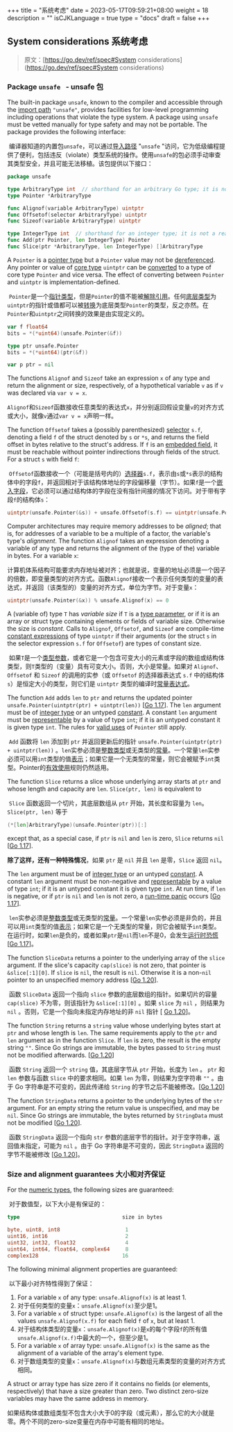 +++
title = "系统考虑"
date = 2023-05-17T09:59:21+08:00
weight = 18
description = ""
isCJKLanguage = true
type = "docs"
draft = false
+++
## System considerations 系统考虑

> 原文：[https://go.dev/ref/spec#System considerations](https://go.dev/ref/spec#System considerations)

### Package `unsafe ` - unsafe 包

The built-in package `unsafe`, known to the compiler and accessible through the [import path](https://go.dev/ref/spec#Import_declarations) `"unsafe"`, provides facilities for low-level programming including operations that violate the type system. A package using `unsafe` must be vetted manually for type safety and may not be portable. The package provides the following interface:

​	编译器知道的内置包`unsafe`，可以通过[导入路径](../Packages#import-declarations-导入声明) "`unsafe` "访问，它为低级编程提供了便利，包括违反（violate）类型系统的操作。使用`unsafe`的包必须手动审查其类型安全，并且可能无法移植。该包提供以下接口：

```go 
package unsafe

type ArbitraryType int  // shorthand for an arbitrary Go type; it is not a real type
type Pointer *ArbitraryType

func Alignof(variable ArbitraryType) uintptr
func Offsetof(selector ArbitraryType) uintptr
func Sizeof(variable ArbitraryType) uintptr

type IntegerType int  // shorthand for an integer type; it is not a real type
func Add(ptr Pointer, len IntegerType) Pointer
func Slice(ptr *ArbitraryType, len IntegerType) []ArbitraryType
```

A `Pointer` is a [pointer type](https://go.dev/ref/spec#Pointer_types) but a `Pointer` value may not be [dereferenced](https://go.dev/ref/spec#Address_operators). Any pointer or value of [core type](https://go.dev/ref/spec#Core_types) `uintptr` can be [converted](https://go.dev/ref/spec#Conversions) to a type of core type `Pointer` and vice versa. The effect of converting between `Pointer` and `uintptr` is implementation-defined.

​	`Pointer`是一个[指针类型](../Types#pointer-types-指针型)，但是`Pointer`的值不能被[解除引用](../Expressions#address-operators-地址运算符)。任何[底层类型](../Types)为`uintptr`的指针或值都可以被[转换](../Expressions#conversions-转换)为底层类型`Pointer`的类型，反之亦然。在`Pointer`和`uintptr`之间转换的效果是由实现定义的。

```go 
var f float64
bits = *(*uint64)(unsafe.Pointer(&f))

type ptr unsafe.Pointer
bits = *(*uint64)(ptr(&f))

var p ptr = nil
```

The functions `Alignof` and `Sizeof` take an expression `x` of any type and return the alignment or size, respectively, of a hypothetical variable `v` as if `v` was declared via `var v = x`.

​	`Alignof`和`Sizeof`函数接收任意类型的表达式`x`，并分别返回假设变量`v`的对齐方式或大小，就像`v`通过`var v = x`声明一样。

The function `Offsetof` takes a (possibly parenthesized) [selector](https://go.dev/ref/spec#Selectors) `s.f`, denoting a field `f` of the struct denoted by `s` or `*s`, and returns the field offset in bytes relative to the struct's address. If `f` is an [embedded field](https://go.dev/ref/spec#Struct_types), it must be reachable without pointer indirections through fields of the struct. For a struct `s` with field `f`:

​	`Offsetof`函数接收一个（可能是括号内的）[选择器](../Expressions#selectorss-选择器)`s.f`，表示由`s`或`*s`表示的结构体中的字段`f`，并返回相对于该结构体地址的字段偏移量（字节）。如果`f`是一个[嵌入字段](../Types#struct-types-结构体型)，它必须可以通过结构体的字段在没有指针间接的情况下访问。对于带有字段`f`的结构体`s`：

```go 
uintptr(unsafe.Pointer(&s)) + unsafe.Offsetof(s.f) == uintptr(unsafe.Pointer(&s.f))
```

Computer architectures may require memory addresses to be *aligned*; that is, for addresses of a variable to be a multiple of a factor, the variable's type's *alignment*. The function `Alignof` takes an expression denoting a variable of any type and returns the alignment of the (type of the) variable in bytes. For a variable `x`:

​	计算机体系结构可能要求内存地址被对齐；也就是说，变量的地址必须是一个因子的倍数，即变量类型的对齐方式。函数`Alignof`接收一个表示任何类型的变量的表达式，并返回（该类型的）变量的对齐方式，单位为字节。对于变量`x`：

```go 
uintptr(unsafe.Pointer(&x)) % unsafe.Alignof(x) == 0
```

A (variable of) type `T` has *variable size* if `T` is a [type parameter](https://go.dev/ref/spec#Type_parameter_declarations), or if it is an array or struct type containing elements or fields of variable size. Otherwise the size is *constant*. Calls to `Alignof`, `Offsetof`, and `Sizeof` are compile-time [constant expressions](https://go.dev/ref/spec#Constant_expressions) of type `uintptr` if their arguments (or the struct `s` in the selector expression `s.f` for `Offsetof`) are types of constant size.

​	如果`T`是一个[类型参数](../DeclarationsAndScope#type-parameter-declarations-类型参数声明)，或者它是一个包含可变大小的元素或字段的数组或结构体类型，则`T`类型的（变量）具有可变大小。否则，大小是常量。如果对 `Alignof`、`Offsetof` 和 `Sizeof` 的调用的实参（或 `Offsetof` 的选择器表达式 `s.f` 中的结构体 `s`）是恒定大小的类型，则它们是 `uintptr` 类型的编译时[常量表达式](../Expressions#constant-expressions-常量表达式)。

The function `Add` adds `len` to `ptr` and returns the updated pointer `unsafe.Pointer(uintptr(ptr) + uintptr(len))` [[Go 1.17](https://go.dev/ref/spec#Go_1.17)]. The `len` argument must be of [integer type](https://go.dev/ref/spec#Numeric_types) or an untyped [constant](https://go.dev/ref/spec#Constants). A constant `len` argument must be [representable](https://go.dev/ref/spec#Representability) by a value of type `int`; if it is an untyped constant it is given type `int`. The rules for [valid uses](https://go.dev/pkg/unsafe#Pointer) of `Pointer` still apply.

​	 `Add` 函数将 `len` 添加到 `ptr` 并返回更新后的指针 `unsafe.Pointer(uintptr(ptr) + uintptr(len))` 。`len`实参必须是[整数类型](../Types#numeric-types-数值型)或无类型的[常量](../Constants)。一个常量`len`实参必须可以用`int`类型的值[表示](../PropertiesOfTypesAndValues#representability-可表示性)；如果它是一个无类型的常量，则它会被赋予`int`类型。Pointer的[有效使用](https://go.dev/pkg/unsafe#Pointer)规则仍然适用。

The function `Slice` returns a slice whose underlying array starts at `ptr` and whose length and capacity are `len`. `Slice(ptr, len)` is equivalent to

​	`Slice` 函数返回一个切片，其底层数组从 `ptr` 开始，其长度和容量为 `len`。`Slice(ptr, len)` 等于

```go 
(*[len]ArbitraryType)(unsafe.Pointer(ptr))[:]
```

except that, as a special case, if `ptr` is `nil` and `len` is zero, `Slice` returns `nil` [[Go 1.17](https://go.dev/ref/spec#Go_1.17)].

**除了这样，还有一种特殊情况**，如果 `ptr` 是 `nil` 并且 `len` 是零，`Slice` 返回 `nil`。

The `len` argument must be of [integer type](https://go.dev/ref/spec#Numeric_types) or an untyped [constant](https://go.dev/ref/spec#Constants). A constant `len` argument must be non-negative and [representable](https://go.dev/ref/spec#Representability) by a value of type `int`; if it is an untyped constant it is given type `int`. At run time, if `len` is negative, or if `ptr` is `nil` and `len` is not zero, a [run-time panic](https://go.dev/ref/spec#Run_time_panics) occurs [[Go 1.17](https://go.dev/ref/spec#Go_1.17)].

​	`len`实参必须是[整数类型](../Types#numeric-types-数值型)或无类型的[常量](../Constants)。一个常量`len`实参必须是非负的，并且可以用`int`类型的值[表示](../PropertiesOfTypesAndValues#representability-可表示性)；如果它是一个无类型的常量，则它会被赋予`int`类型。在运行时，如果`len`是负的，或者如果`ptr`是`nil`而`len`不是0，会发生[运行时恐慌](../Run-timePanics) [[Go 1.17](https://go.dev/ref/spec#Go_1.17)]。

The function `SliceData` returns a pointer to the underlying array of the `slice` argument. If the slice's capacity `cap(slice)` is not zero, that pointer is `&slice[:1][0]`. If `slice` is `nil`, the result is `nil`. Otherwise it is a non-`nil` pointer to an unspecified memory address [[Go 1.20](https://go.dev/ref/spec#Go_1.20)].

​	函数 `SliceData` 返回一个指向 `slice` 参数的底层数组的指针。如果切片的容量 `cap(slice)` 不为零，则该指针为 `&slice[:1][0]` 。如果 `slice` 为 `nil` ，则结果为 `nil` 。否则，它是一个指向未指定内存地址的非 `nil` 指针 [ [Go 1.20](https://go.dev/ref/spec#Go_1.20)]。

The function `String` returns a `string` value whose underlying bytes start at `ptr` and whose length is `len`. The same requirements apply to the `ptr` and `len` argument as in the function `Slice`. If `len` is zero, the result is the empty string `""`. Since Go strings are immutable, the bytes passed to `String` must not be modified afterwards. [[Go 1.20](https://go.dev/ref/spec#Go_1.20)]

​	函数 `String` 返回一个 `string` 值，其底层字节从 `ptr` 开始，长度为 `len` 。 `ptr` 和 `len` 参数与函数 `Slice` 中的要求相同。如果 `len` 为零，则结果为空字符串 `""` 。由于 Go 字符串是不可变的，因此传递给 `String` 的字节之后不能被修改。[[Go 1.20](https://go.dev/ref/spec#Go_1.20)]

The function `StringData` returns a pointer to the underlying bytes of the `str` argument. For an empty string the return value is unspecified, and may be `nil`. Since Go strings are immutable, the bytes returned by `StringData` must not be modified [[Go 1.20](https://go.dev/ref/spec#Go_1.20)].

​	函数 `StringData` 返回一个指向 `str` 参数的底层字节的指针。对于空字符串，返回值未指定，可能为 `nil` 。由于 Go 字符串是不可变的，因此 `StringData` 返回的字节不能被修改 [[Go 1.20](https://go.dev/ref/spec#Go_1.20)]。

### Size and alignment guarantees 大小和对齐保证

For the [numeric types](https://go.dev/ref/spec#Numeric_types), the following sizes are guaranteed:

​	对于数值型，以下大小是有保证的：

```go 
type                                 size in bytes

byte, uint8, int8                     1
uint16, int16                         2
uint32, int32, float32                4
uint64, int64, float64, complex64     8
complex128                           16
```

The following minimal alignment properties are guaranteed:

​	以下最小对齐特性得到了保证：

1. For a variable `x` of any type: `unsafe.Alignof(x)` is at least 1.
2. 对于任何类型的变量`x`：`unsafe.Alignof(x)`至少是1。
3. For a variable `x` of struct type: `unsafe.Alignof(x)` is the largest of all the values `unsafe.Alignof(x.f)` for each field `f` of `x`, but at least 1.
4. 对于结构体类型的变量`x`：`unsafe.Alignof(x)`是`x`的每个字段`f`的所有值`unsafe.Alignof(x.f)`中最大的一个，但至少是1。
5. For a variable `x` of array type: `unsafe.Alignof(x)` is the same as the alignment of a variable of the array's element type.
6. 对于数组类型的变量`x`：`unsafe.Alignof(x)`与数组元素类型的变量的对齐方式相同。

A struct or array type has size zero if it contains no fields (or elements, respectively) that have a size greater than zero. Two distinct zero-size variables may have the same address in memory.

​	如果结构体或数组类型不包含大小大于0的字段（或元素），那么它的大小就是零。两个不同的zero-size变量在内存中可能有相同的地址。